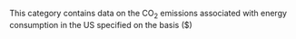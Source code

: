 This category contains data on the CO<sub>2</sub> emissions associated with
energy consumption in the US specified on the basis ($)

